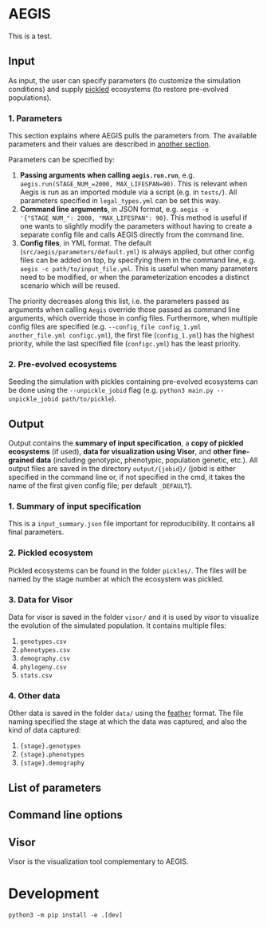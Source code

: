 # AEGIS

This is a test.

## Input

As input, the user can specify parameters (to customize the simulation conditions) and supply [pickled](https://docs.python.org/3/library/pickle.html) ecosystems (to restore pre-evolved populations).

### 1. Parameters

This section explains where AEGIS pulls the parameters from. The available parameters and their values are described in
[another section](#list-of-parameters).

Parameters can be specified by:

1. **Passing arguments when calling `aegis.run.run`**, e.g. `aegis.run(STAGE_NUM_=2000, MAX_LIFESPAN=90)`. This is relevant when Aegis is run as an imported module via a script (e.g. in `tests/`). All parameters specified in `legal_types.yml` can be set this way.
1. **Command line arguments**, in JSON format, e.g. `aegis -e '{"STAGE_NUM_": 2000, "MAX_LIFESPAN": 90}`. This method is useful if one wants to slightly modify the parameters without having to create a separate config file and calls AEGIS directly from the command line.
1. **Config files**, in YML format. The default (`src/aegis/parameters/default.yml`) is always applied, but other config files can be added on top, by specifying them in the command line, e.g. `aegis -c path/to/input_file.yml`. This is useful when many parameters need to be modified, or when the parameterization encodes a distinct scenario which will be reused.

The priority decreases along this list, i.e. the parameters passed as arguments when calling `Aegis` override
those passed as command line arguments, which override those in config files. Furthermore, when multiple
config files are specified (e.g. `--config_file config_1.yml another_file.yml configc.yml`), the first file (`config_1.yml`) has the highest priority, while the last specified file (`configc.yml`) has the least priority.

### 2. Pre-evolved ecosystems

Seeding the simulation with pickles containing pre-evolved ecosystems can be done using the `--unpickle_jobid` flag (e.g. `python3 main.py --unpickle_jobid path/to/pickle`).

## Output

Output contains the **summary of input specification**, a **copy of pickled ecosystems** (if used), **data for visualization using Visor**, and **other fine-grained data** (including genotypic, phenotypic, population genetic, etc.). All output files are saved in the directory `output/{jobid}/` (jobid is either specified in the command line or, if not specified in the cmd, it takes the name of the first given config file; per default `_DEFAULT`).

### 1. Summary of input specification

This is a `input_summary.json` file important for reproducibility. It contains all final parameters.

### 2. Pickled ecosystem

Pickled ecosystems can be found in the folder `pickles/`. The files will be named by the stage number at which the ecosystem was pickled.

### 3. Data for Visor

Data for visor is saved in the folder `visor/` and it is used by _visor_ to visualize the evolution of the simulated population. It contains multiple files:

1. `genotypes.csv`
1. `phenotypes.csv`
1. `demography.csv`
1. `phylogeny.csv`
1. `stats.csv`

### 4. Other data

Other data is saved in the folder `data/` using the [feather](https://github.com/wesm/feather) format. The file naming
specified the stage at which the data was captured, and also the kind of data captured:

1. `{stage}.genotypes`
1. `{stage}.phenotypes`
1. `{stage}.demography`

## List of parameters

## Command line options

## Visor

Visor is the visualization tool complementary to AEGIS.

# Development

```
python3 -m pip install -e .[dev]
```
